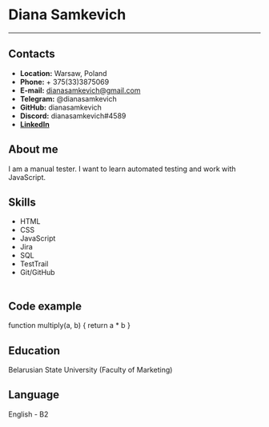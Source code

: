 # Diana Samkevich 
---  
## Contacts 
* **Location:** Warsaw, Poland
* **Phone:** + 375(33)3875069
* **E-mail:** dianasamkevich@gmail.com 
* **Telegram:** @dianasamkevich 
* **GitHub:** dianasamkevich 
* **Discord:** dianasamkevich#4589 
* **[LinkedIn](https://www.linkedin.com/in/dianasamkevich/)**
 
## About me 
I am a manual tester. I want to learn automated testing and work with JavaScript. 
 
## Skills 
* HTML 
* CSS 
* JavaScript 
* Jira
* SQL
* TestTrail 
* Git/GitHub  
 
## Code example 
 
function multiply(a, b) { 
  return a * b 
} 
 
## Education  
Belarusian State University (Faculty of Marketing) 
 
## Language 
English - B2